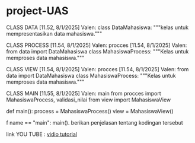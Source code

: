 # project-UAS
CLASS DATA
[11.52, 8/1/2025] Valen: class DataMahasiswa: """kelas untuk mempresentasikan data mahasiswa."""

CLASS PROCESS
[11.54, 8/1/2025] Valen: procces [11.54, 8/1/2025] Valen: from data import DataMahasiswa
class MahasiswaProcess: """Kelas untuk memproses data mahasiswa."""

CLASS VIEW
[11.54, 8/1/2025] Valen: procces [11.54, 8/1/2025] Valen: from data import DataMahasiswa
class MahasiswaProcess: """Kelas untuk memproses data mahasiswa."""

CLASS MAIN
[11.55, 8/1/2025] Valen: main from procces import MahasiswaProcess, validasi_nilai from view import MahasiswaView

def main(): process = MahasiswaProcess() view = MahasiswaView()

f name == "main": main(). berikan penjelasan tentang kodingan tersebut


  link YOU TUBE : [vidio tutorial](https://www.youtube.com/watch?v=juyHs3T5m7I&t=7s)
